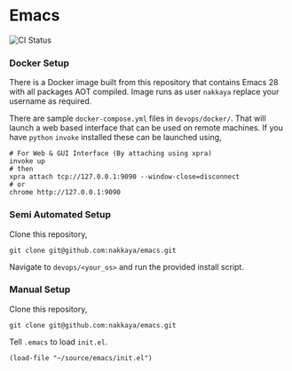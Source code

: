 # Emacs 

![CI Status](https://github.com/nakkaya/emacs/actions/workflows/main.yml/badge.svg)

### Docker Setup

There is a Docker image built from this repository that contains Emacs
28 with all packages AOT compiled. Image runs as user `nakkaya` replace
your username as required.

There are sample `docker-compose.yml` files in `devops/docker/`. That
will launch a web based interface that can be used on remote
machines. If you have `python` `invoke` installed these can be
launched using,

    # For Web & GUI Interface (By attaching using xpra)
    invoke up
    # then
    xpra attach tcp://127.0.0.1:9090 --window-close=disconnect
    # or
    chrome http://127.0.0.1:9090

### Semi Automated Setup

Clone this repository,

	git clone git@github.com:nakkaya/emacs.git

Navigate to `devops/<your_os>` and run the provided install script.

### Manual Setup

Clone this repository,

	git clone git@github.com:nakkaya/emacs.git
	
Tell ```.emacs``` to load ```init.el```.

	(load-file "~/source/emacs/init.el")
